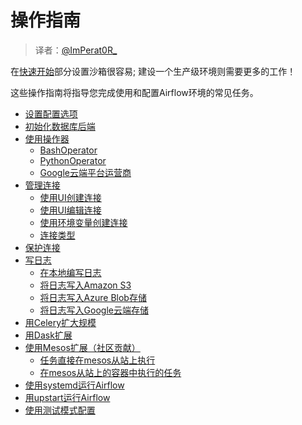 # 操作指南

> 译者：[@ImPerat0R\_](https://github.com/tssujt)

在[快速开始](3.md)部分设置沙箱很容易; 建设一个生产级环境则需要更多的工作！

这些操作指南将指导您完成使用和配置Airflow环境的常见任务。

* [设置配置选项](7.md)
* [初始化数据库后端](8.md)
* [使用操作器](9.md)
  * [BashOperator](9.md)
  * [PythonOperator](9.md)
  * [Google云端平台运营商](9.md)
* [管理连接](10.md)
  * [使用UI创建连接](10.md)
  * [使用UI编辑连接](10.md)
  * [使用环境变量创建连接](10.md)
  * [连接类型](10.md)
* [保护连接](11.md)
* [写日志](12.md)
  * [在本地编写日志](12.md)
  * [将日志写入Amazon S3](12.md)
  * [将日志写入Azure Blob存储](12.md)
  * [将日志写入Google云端存储](12.md)
* [用Celery扩大规模](13.md)
* [用Dask扩展](14.md)
* [使用Mesos扩展（社区贡献）](15.md)
  * [任务直接在mesos从站上执行](15.md)
  * [在mesos从站上的容器中执行的任务](15.md)
* [使用systemd运行Airflow](16.md)
* [用upstart运行Airflow](17.md)
* [使用测试模式配置](18.md)
